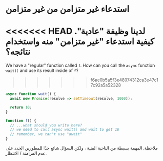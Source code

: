 
# استدعاء غير متزامن من غير متزامن

<<<<<<< HEAD
لدينا وظيفة "عادية". كيفية استدعاء "غير متزامن" منه واستخدام نتائجه؟
=======
We have a "regular" function called `f`. How can you call the `async` function `wait()` and use its result inside of `f`?
>>>>>>> f6ae0b5a5f3e48074312ca3e47c17c92a5a52328

```js
async function wait() {
  await new Promise(resolve => setTimeout(resolve, 1000));

  return 10;
}

function f() {
  // ...what should you write here?
  // we need to call async wait() and wait to get 10
  // remember, we can't use "await"
}
```

ملاحظة. المهمة بسيطة من الناحية الفنية ، ولكن السؤال شائع جدًا للمطورين الجدد على عدم المزامنة / الانتظار.